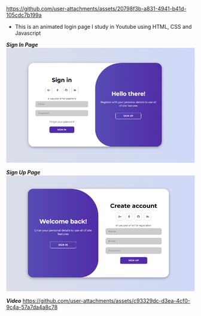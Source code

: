 
https://github.com/user-attachments/assets/20798f3b-a831-4941-b41d-105cdc7b199a
- This is an animated login page I study in Youtube using HTML, CSS and Javascript

***Sign In Page***
![sign-in-page](img/image-sign-in.png)

***Sign Up Page***
![sign-up-page](img/image-sign-up.png)

***Video***
https://github.com/user-attachments/assets/c93329dc-d3ea-4cf0-9c4a-57a7da4a8c78

